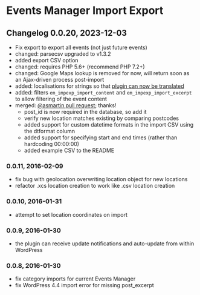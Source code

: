 # Events Manager Import Export

## Changelog 0.0.20, 2023-12-03
* Fix export to export all events (not just future events)
* changed: parsecsv upgraded to v1.3.2
* added export CSV option
* changed: requires PHP 5.6+ (recommend PHP 7.2+)
* changed: Google Maps lookup is removed for now, will return soon as an Ajax-driven process post-import
* added: localisations for strings so that [plugin can now be translated](https://translate.webaware.com.au/glotpress/projects/events-manager-import-export/)
* added: filters `em_impexp_import_content` and `em_impexp_import_excerpt` to allow filtering of the event content
* merged: [@asmartin pull request](https://github.com/webaware/events-manager-import-export/pull/1); thanks!
  - post_id is now required in the database, so add it
  - verify new location matches existing by comparing postcodes
  - added support for custom datetime formats in the import CSV using the dtformat column
  - added support for specifying start and end times (rather than hardcoding 00:00:00)
  - added example CSV to the README

### 0.0.11, 2016-02-09

* fix bug with geolocation overwriting location object for new locations
* refactor .xcs location creation to work like .csv location creation

### 0.0.10, 2016-01-31

* attempt to set location coordinates on import

### 0.0.9, 2016-01-30

* the plugin can receive update notifications and auto-update from within WordPress

### 0.0.8, 2016-01-30

* fix category imports for current Events Manager
* fix WordPress 4.4 import error for missing post_excerpt
